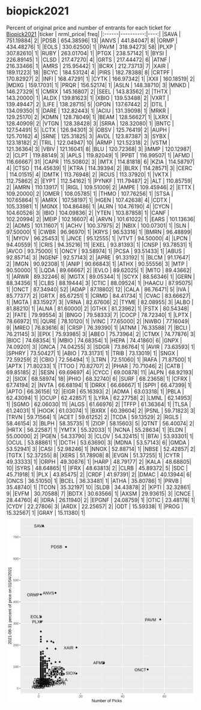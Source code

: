 # biopick2021
Percent of original price and number of entrants for each ticket for [Biopick2021](https://twitter.com/hashtag/Biopick2021)
|ticker | nrml_price| freq|
|:------|----------:|----:|
|SAVA   |  751.19884|    2|
|PDSB   |  654.38596|   13|
|ANVS   |  441.84047|    8|
|ORMP   |  434.48276|    1|
|EOLS   |  330.62500|    1|
|PAVM   |  318.94273|   58|
|PLXP   |  307.82610|    1|
|RUBY   |  263.01704|    1|
|PTGX   |  238.57142|    1|
|BYSI   |  226.89145|    1|
|CLSD   |  217.47270|    4|
|GRTS   |  217.44472|    6|
|ATNF   |  216.33466|    1|
|AMRS   |  215.95442|    1|
|BCRX   |  212.73713|    7|
|XAIR   |  189.11223|   18|
|BCYC   |  184.53124|    4|
|PIRS   |  182.78388|    8|
|CRTPF  |  170.82927|    2|
|INFI   |  168.47291|    1|
|CYTK   |  166.97342|    1|
|XXII   |  160.18519|    2|
|MDXG   |  159.17031|    1|
|PRQR   |  156.52174|    1|
|ASLN   |  148.38710|    3|
|MNKD   |  146.27329|    1|
|CMRX   |  145.16807|    2|
|SEEL   |  143.83562|    2|
|THTX   |  143.20000|    1|
|ALDX   |  139.81623|    1|
|XBIO   |  139.53488|    2|
|VXRT   |  139.49447|    2|
|LIFE   |  138.28715|    5|
|OPGN   |  137.67442|    2|
|DTIL   |  134.09350|    1|
|DARE   |  132.82443|    1|
|ACIU   |  131.39098|    1|
|MRKR   |  129.25170|    2|
|KDMN   |  128.78049|    1|
|BEAM   |  128.56627|    1|
|LXRX   |  128.40909|    2|
|VTGN   |  128.38428|    3|
|SRRA   |  128.32080|    1|
|BNTC   |  127.54491|    5|
|LCTX   |  126.94301|    3|
|OBSV   |  125.76419|    2|
|AUPH   |  125.70162|    4|
|SRNE   |  125.31825|    3|
|AVDL   |  123.87387|    3|
|SYBX   |  123.18182|    2|
|TRIL   |  122.04947|   10|
|ARMP   |  121.52318|    2|
|VSTM   |  121.36364|    3|
|VBIV   |  121.16041|    8|
|BLU    |  120.72368|    3|
|IMMP   |  120.12987|    2|
|CLPT   |  119.88149|    3|
|APLS   |  119.82049|    1|
|PPBT   |  116.99507|    1|
|AFMD   |  116.66667|   31|
|CAPR   |  115.50802|    3|
|IMTX   |  114.81818|    6|
|KZIA   |  114.58797|    4|
|CTSO   |  114.45639|    1|
|KTRA   |  114.39394|    2|
|BLRX   |  114.28571|    3|
|CERC   |  114.01515|    4|
|DMTK   |  113.76948|    2|
|RCUS   |  113.37920|    1|
|VKTX   |  112.75862|    2|
|EYPT   |  112.54162|    1|
|PYNKF  |  111.79487|    2|
|ALT    |  110.85759|    2|
|AMRN   |  110.13917|    1|
|RIGL   |  109.51009|    2|
|AMPE   |  109.45946|    2|
|ETTX   |  109.20000|    2|
|OMER   |  108.05785|    1|
|THMO   |  107.76256|    1|
|STSA   |  107.65864|    1|
|AMRX   |  107.58197|    1|
|HGEN   |  107.42638|    4|
|CDTX   |  105.33981|    1|
|MGNX   |  104.86486|    1|
|ALRN   |  104.76190|    4|
|CYCN   |  104.60526|    3|
|IBIO   |  104.09836|    2|
|YTEN   |  103.87858|    1|
|CANF   |  102.20994|    2|
|MEIP   |  102.16607|    4|
|ARVN   |  101.61022|    1|
|EARS   |  101.13636|    2|
|ADMS   |  101.11607|    1|
|ACHV   |  100.37975|    2|
|NBIX   |  100.07301|    1|
|SLN    |   97.50000|    1|
|CWBR   |   96.96970|    1|
|KRYS   |   96.53316|    1|
|BMRN   |   96.48899|    1|
|MYOV   |   96.25453|    1|
|JNCE   |   95.12555|    1|
|VTVT   |   94.50000|    4|
|LPCN   |   94.40559|    1|
|CRIS   |   94.35216|   11|
|EXEL   |   93.81393|    1|
|CNSP   |   93.78531|    1|
|AVCO   |   93.75000|    1|
|ONCY   |   93.58974|    1|
|PCSA   |   93.51433|    1|
|ABUS   |   92.85714|    3|
|NGENF  |   92.57143|    2|
|APRE   |   91.33192|    1|
|BLCM   |   91.17647|    2|
|IMGN   |   90.92308|    1|
|ANIP   |   90.66843|    1|
|ATHX   |   90.55556|    3|
|MTP    |   90.50000|    1|
|LQDA   |   89.66667|    2|
|EVLO   |   89.62025|    1|
|MITO   |   89.43662|    1|
|ARWR   |   89.32246|    8|
|MGTX   |   89.05344|    1|
|SCYX   |   88.56346|    1|
|GERN   |   88.34356|    1|
|CLBS   |   88.19444|    3|
|CTIC   |   88.09524|    1|
|HAACU  |   87.95075|    1|
|ONCT   |   87.34940|   52|
|ADAP   |   87.18802|   12|
|CALA   |   86.76471|    5|
|IVA    |   85.77377|    2|
|GRTX   |   85.67251|    1|
|CRMD   |   84.41734|    1|
|CVAC   |   83.66627|    1|
|MGTA   |   83.15927|    3|
|VRNA   |   82.67606|    2|
|TYME   |   82.08955|    3|
|ALBO   |   81.88210|    1|
|ALNA   |   81.60000|    2|
|GTHX   |   81.23962|    1|
|FSTX   |   80.54348|    2|
|FATE   |   79.99554|    3|
|BNGO   |   79.58333|    7|
|COCP   |   78.72340|    1|
|LPTX   |   78.66972|   11|
|QURE   |   78.10120|    1|
|VINC   |   77.65000|    2|
|NWBO   |   77.16049|    9|
|MREO   |   76.83616|    8|
|CRSP   |   76.39390|    1|
|ATNM   |   76.33588|    7|
|BCLI   |   76.21145|    3|
|EPIX   |   75.93985|    3|
|ABEO   |   75.73964|    2|
|CTMX   |   74.77876|    3|
|BIOC   |   74.68354|    1|
|MBIO   |   74.68354|    1|
|HEPA   |   74.41860|    6|
|GNPX   |   74.09201|    3|
|GNCA   |   74.04255|    3|
|SDGR   |   73.86764|    1|
|AVIR   |   73.63593|    1|
|SPHRY  |   73.50427|    1|
|ABIO   |   73.31731|    1|
|TRIB   |   73.13019|    1|
|SNGX   |   72.59259|    2|
|CBIO   |   72.56494|    1|
|LTRN   |   72.51060|    1|
|RAFA   |   71.87500|    1|
|APTX   |   71.80233|    1|
|TTOO   |   70.82707|    2|
|PHAR   |   70.71046|    2|
|CATB   |   69.85185|    2|
|SESN   |   69.69697|    4|
|CYCC   |   69.00878|   11|
|ALPN   |   68.92193|    2|
|SIOX   |   68.58974|   18|
|PHIO   |   68.32740|    6|
|SURF   |   68.23658|    1|
|CFRX   |   67.74194|    2|
|NVTA   |   66.68194|    1|
|DRRX   |   66.66667|    1|
|SPPI   |   66.47399|    1|
|APTO   |   66.36156|   12|
|EIGR   |   65.16393|    2|
|ADMA   |   63.03318|    1|
|PBLA   |   62.43094|    1|
|OCUP   |   62.42857|    1|
|LYRA   |   62.27758|    2|
|LMNL   |   62.14953|    1|
|SGMO   |   62.06030|   11|
|ALGS   |   61.66976|    2|
|TFFP   |   61.36364|    1|
|TLSA   |   61.24031|    1|
|HOOK   |   61.03074|    1|
|BXRX   |   60.39604|    2|
|PSNL   |   59.71823|    3|
|TRVN   |   59.71564|    1|
|ACET   |   59.61252|    2|
|TCDA   |   59.13529|    2|
|RGLS   |   58.46154|    3|
|BLPH   |   58.35735|    1|
|ZIOP   |   58.15603|    5|
|QTNT   |   56.40074|    2|
|HRTX   |   56.22587|    1|
|YMTX   |   55.32033|    1|
|NCNA   |   55.28634|    1|
|ELDN   |   55.00000|    2|
|PGEN   |   54.33790|    3|
|CLOV   |   54.32415|    1|
|BTAI   |   53.93301|    1|
|OCUL   |   53.88861|    1|
|DCTH   |   53.63690|    3|
|MDNA   |   53.57143|    6|
|GMDA   |   53.52941|    3|
|CASI   |   52.98246|    1|
|NNOX   |   52.88714|    1|
|NBSE   |   52.42857|    2|
|TGTX   |   52.37255|    8|
|XERS   |   51.78908|    8|
|EVGN   |   51.37255|    1|
|CYTR   |   49.33333|    1|
|ORPH   |   49.30876|    1|
|HARP   |   48.79177|    2|
|KALA   |   48.68805|   10|
|SYRS   |   48.64865|    1|
|IFRX   |   48.63813|    2|
|CLRB   |   45.89372|    5|
|SDC    |   45.71918|    1|
|PLX    |   43.85475|    2|
|CRDF   |   41.97391|    2|
|DMAC   |   40.13944|    6|
|ONCS   |   36.51050|    1|
|BCEL   |   36.33481|    1|
|ATHA   |   35.80786|    1|
|PRVB   |   35.48740|    1|
|TCON   |   35.32197|   10|
|SLDB   |   34.43878|    2|
|KPTI   |   32.32861|    9|
|EVFM   |   30.70588|    7|
|BDTX   |   30.63566|    1|
|AXSM   |   29.93615|    3|
|CNCE   |   28.44760|    4|
|IDRA   |   26.11940|    2|
|EPGNF  |   24.08759|    1|
|OTIC   |   23.48178|    1|
|CYDY   |   22.27806|    3|
|ARDX   |   22.25657|    2|
|ODT    |   15.59338|    1|
|PROG   |   15.32567|    1|
|GRAY   |   15.11380|    1|
![retvspicks](biopicks.png?raw=true)
